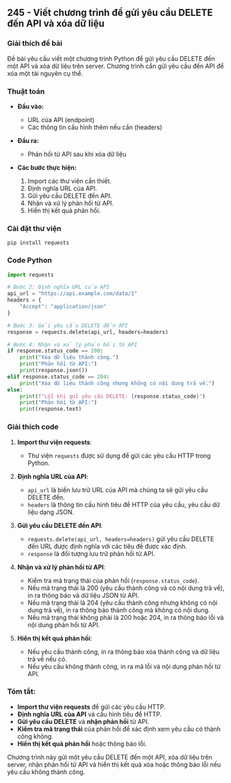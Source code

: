 ## 245 - Viết chương trình để gửi yêu cầu DELETE đến API và xóa dữ liệu

### Giải thích đề bài

Đề bài yêu cầu viết một chương trình Python để gửi yêu cầu DELETE đến một API và xóa dữ liệu trên server. Chương trình cần gửi yêu cầu đến API để xóa một tài nguyên cụ thể.

### Thuật toán

- **Đầu vào:** 
  - URL của API (endpoint)
  - Các thông tin cấu hình thêm nếu cần (headers)

- **Đầu ra:** 
  - Phản hồi từ API sau khi xóa dữ liệu

- **Các bước thực hiện:**
  1. Import các thư viện cần thiết.
  2. Định nghĩa URL của API.
  3. Gửi yêu cầu DELETE đến API.
  4. Nhận và xử lý phản hồi từ API.
  5. Hiển thị kết quả phản hồi.

### Cài đặt thư viện

```
pip install requests
```

### Code Python

```python
import requests

# Bước 2: Định nghĩa URL của API
api_url = "https://api.example.com/data/1"
headers = {
    "Accept": "application/json"
}

# Bước 3: Gửi yêu cầu DELETE đến API
response = requests.delete(api_url, headers=headers)

# Bước 4: Nhận và xử lý phản hồi từ API
if response.status_code == 200:
    print("Xóa dữ liệu thành công.")
    print("Phản hồi từ API:")
    print(response.json())
elif response.status_code == 204:
    print("Xóa dữ liệu thành công nhưng không có nội dung trả về.")
else:
    print(f"Lỗi khi gửi yêu cầu DELETE: {response.status_code}")
    print("Phản hồi từ API:")
    print(response.text)
```

### Giải thích code

1. **Import thư viện requests**:
   - Thư viện `requests` được sử dụng để gửi các yêu cầu HTTP trong Python.

2. **Định nghĩa URL của API**:
   - `api_url` là biến lưu trữ URL của API mà chúng ta sẽ gửi yêu cầu DELETE đến.
   - `headers` là thông tin cấu hình tiêu đề HTTP của yêu cầu, yêu cầu dữ liệu dạng JSON.

3. **Gửi yêu cầu DELETE đến API**:
   - `requests.delete(api_url, headers=headers)` gửi yêu cầu DELETE đến URL được định nghĩa với các tiêu đề được xác định.
   - `response` là đối tượng lưu trữ phản hồi từ API.

4. **Nhận và xử lý phản hồi từ API**:
   - Kiểm tra mã trạng thái của phản hồi (`response.status_code`).
   - Nếu mã trạng thái là 200 (yêu cầu thành công và có nội dung trả về), in ra thông báo và dữ liệu JSON từ API.
   - Nếu mã trạng thái là 204 (yêu cầu thành công nhưng không có nội dung trả về), in ra thông báo thành công mà không có nội dung.
   - Nếu mã trạng thái không phải là 200 hoặc 204, in ra thông báo lỗi và nội dung phản hồi từ API.

5. **Hiển thị kết quả phản hồi**:
   - Nếu yêu cầu thành công, in ra thông báo xóa thành công và dữ liệu trả về nếu có.
   - Nếu yêu cầu không thành công, in ra mã lỗi và nội dung phản hồi từ API.

### Tóm tắt:

- **Import thư viện requests** để gửi các yêu cầu HTTP.
- **Định nghĩa URL của API** và cấu hình tiêu đề HTTP.
- **Gửi yêu cầu DELETE** và **nhận phản hồi** từ API.
- **Kiểm tra mã trạng thái** của phản hồi để xác định xem yêu cầu có thành công không.
- **Hiển thị kết quả phản hồi** hoặc thông báo lỗi.

Chương trình này gửi một yêu cầu DELETE đến một API, xóa dữ liệu trên server, nhận phản hồi từ API và hiển thị kết quả xóa hoặc thông báo lỗi nếu yêu cầu không thành công.